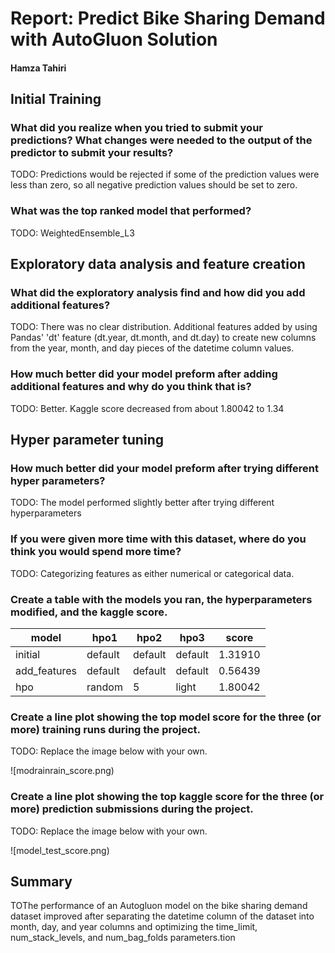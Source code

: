 # Report: Predict Bike Sharing Demand with AutoGluon Solution
#### Hamza Tahiri

## Initial Training
### What did you realize when you tried to submit your predictions? What changes were needed to the output of the predictor to submit your results?
TODO: Predictions would be rejected if some of the prediction values were less than zero, so all negative prediction values should be set to zero.

### What was the top ranked model that performed?
TODO: WeightedEnsemble_L3

## Exploratory data analysis and feature creation
### What did the exploratory analysis find and how did you add additional features?
TODO: There was no clear distribution. Additional features added by using Pandas' 'dt' feature (dt.year, dt.month, and dt.day) to create new columns from the year, month, and day pieces of the datetime column values.

### How much better did your model preform after adding additional features and why do you think that is?
TODO: Better. Kaggle score decreased from about 1.80042 to 1.34 

## Hyper parameter tuning
### How much better did your model preform after trying different hyper parameters?
TODO: The model performed slightly better after trying different hyperparameters

### If you were given more time with this dataset, where do you think you would spend more time?
TODO: Categorizing features as either numerical or categorical data.

### Create a table with the models you ran, the hyperparameters modified, and the kaggle score.
|model|hpo1|hpo2|hpo3|score|
|--|--|--|--|--|
|initial|default|default|default|1.31910|
|add_features|default|default|default|0.56439|
|hpo|random|5|light|1.80042|       0042
### Create a line plot showing the top model score for the three (or more) training runs during the project.

TODO: Replace the image below with your own.

![modrainrain_score.png)

### Create a line plot showing the top kaggle score for the three (or more) prediction submissions during the project.

TODO: Replace the image below with your own.

![model_test_score.png)

## Summary
TOThe performance of an Autogluon model on the bike sharing demand dataset improved after separating the datetime column of the dataset into month, day, and year columns and optimizing the time_limit, num_stack_levels, and num_bag_folds parameters.tion
